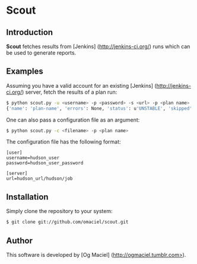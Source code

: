 Scout
=====

Introduction
------------
**Scout** fetches results from [Jenkins] (http://jenkins-ci.org/) runs which can be used to generate reports.

Examples
--------
Assuming you have a valid account for an existing [Jenkins] (http://jenkins-ci.org/) server, fetch the results of a plan run:

```bash
$ python scout.py -u <username> -p <password> -s <url> -p <plan name>
{'name': 'plan-name', 'errors': None, 'status': u'UNSTABLE', 'skipped': 46, 'url': u'http://<server>/<plan-name>/263/', 'failed': 34, 'passed': 255, 'date': u'2013-04-30', 'total': 335}
```

One can also pass a configuration file as an argument:

```bash
$ python scout.py -c <filename> -p <plan name>
```

The configuration file has the following format:

```
[user]
username=hudson_user
password=hudson_user_password

[server]
url=hudson_url/hudson/job
```

Installation
------------

Simply clone the repository to your system:

```bash
$ git clone git://github.com/omaciel/scout.git
```

Author
------

This software is developed by
[Og Maciel] (http://ogmaciel.tumblr.com>).
